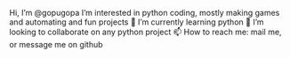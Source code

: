 Hi, I’m @gopugopa
I’m interested in python coding, mostly making games and automating and fun projects
🌱 I’m currently learning python
💞️ I’m looking to collaborate on any python project
📫 How to reach me: mail me, or message me on github
